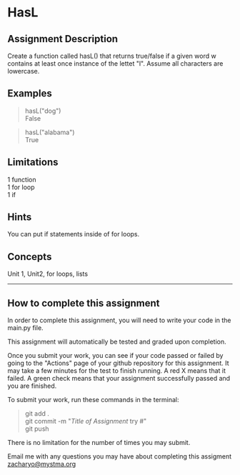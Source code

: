 # **HasL**  

## **Assignment Description**  
Create a function called hasL() that returns true/false if a given word w contains at least once instance of the lettet "l". Assume all characters are lowercase.

## **Examples**  
>hasL("dog")  
False  

>hasL("alabama")  
True

## **Limitations**  
1 function  
1 for loop  
1 if  

## **Hints**  
You can put if statements inside of for loops.


## **Concepts**  
Unit 1, Unit2, for loops, lists

---

## **How to complete this assignment**
In order to complete this assignment, you will need to write your code in the main.py file.

This assignment will automatically be tested and graded upon completion.

Once you submit your work, you can see if your code passed or failed by going to the "Actions" page of your github repository for this assignment. It may take a few minutes for the test to finish running. A red X means that it failed. A green check means that your assignment successfully passed and you are finished.

To submit your work, run these commands in the terminal: 
>git add .  
git commit -m "*Title of Assignment* try #"  
git push  

There is no limitation for the number of times you may submit.

Email me with any questions you may have about completing this assigment  
zacharyo@mystma.org

